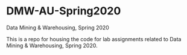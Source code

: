 # DMW-AU-Spring2020
 Data Mining & Warehousing, Spring 2020

This is a repo for housing the code for lab assignments related to Data Mining & Warehousing, Spring 2020. 